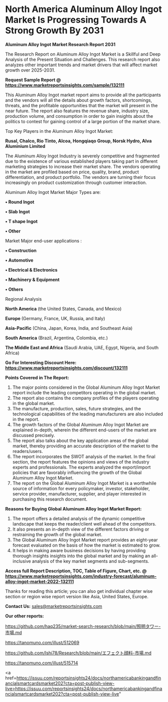 # North America Aluminum Alloy Ingot Market Is Progressing Towards A Strong Growth By 2031

<strong>Aluminum Alloy Ingot Market Research Report 2031</strong>

The Research Report on Aluminum Alloy Ingot Market is a Skillful and Deep Analysis of the Present Situation and Challenges. This research report also analyzes other important trends and market drivers that will affect market growth over 2025-2031.

<strong>Request Sample Report @ <a href=https://www.marketreportsinsights.com/sample/132111>https://www.marketreportsinsights.com/sample/132111</a></strong>

This Aluminum Alloy Ingot market report aims to provide all the participants and the vendors will all the details about growth factors, shortcomings, threats, and the profitable opportunities that the market will present in the near future. The report also features the revenue share, industry size, production volume, and consumption in order to gain insights about the politics to contest for gaining control of a large portion of the market share.

Top Key Players in the Aluminum Alloy Ingot Market:

<strong>Rusal, Chalco, Rio Tinto, Alcoa, Hongqiaqo Group, Norsk Hydro, Alva Aluminium Limited</strong>

The Aluminum Alloy Ingot Industry is severely competitive and fragmented due to the existence of various established players taking part in different marketing strategies to increase their market share. The vendors operating in the market are profiled based on price, quality, brand, product differentiation, and product portfolio. The vendors are turning their focus increasingly on product customization through customer interaction.

Aluminum Alloy Ingot Market Major Types are:

<strong>• Round Ingot

• Slab Ingot

• T shape Ingot

• Other</strong>

Market Major end-user applications :

<strong>• Construction

• Automotive

• Electrical & Electronics

• Machinery & Equipment

• Others</strong>

Regional Analysis

</u><strong><b>North America</b></strong> (the United States, Canada, and Mexico)

<strong><b>Europe </b></strong>(Germany, France, UK, Russia, and Italy)

<strong><b>Asia-Pacific</b></strong> (China, Japan, Korea, India, and Southeast Asia)

<strong><b>South America</b></strong> (Brazil, Argentina, Colombia, etc.)

<strong><b>The Middle East and Africa</b></strong> (Saudi Arabia, UAE, Egypt, Nigeria, and South Africa)

<strong>Go For Interesting Discount Here: <a href=https://www.marketreportsinsights.com/discount/132111>https://www.marketreportsinsights.com/discount/132111</a></strong>

<strong>Points Covered in The Report:</strong>
<ol>
  <li>The major points considered in the Global Aluminum Alloy Ingot Market report include the leading competitors operating in the global market.</li>
  <li>The report also contains the company profiles of the players operating in the global market.</li>
  <li>The manufacture, production, sales, future strategies, and the technological capabilities of the leading manufacturers are also included in the report.</li>
  <li>The growth factors of the Global Aluminum Alloy Ingot Market are explained in-depth, wherein the different end-users of the market are discussed precisely.</li>
  <li>The report also talks about the key application areas of the global market, thereby providing an accurate description of the market to the readers/users.</li>
  <li>The report incorporates the SWOT analysis of the market. In the final section, the report features the opinions and views of the industry experts and professionals. The experts analyzed the export/import policies that are favorably influencing the growth of the Global Aluminum Alloy Ingot Market.</li>
  <li>The report on the Global Aluminum Alloy Ingot Market is a worthwhile source of information for every policymaker, investor, stakeholder, service provider, manufacturer, supplier, and player interested in purchasing this research document.</li>
</ol>
<strong>Reasons for Buying Global Aluminum Alloy Ingot Market Report:</strong>

<ol>
  <li>The report offers a detailed analysis of the dynamic competitive landscape that keeps the reader/client well ahead of the competitors.</li>
  <li>It also presents an in-depth view of the different factors driving or restraining the growth of the global market.</li>
  <li>The Global Aluminum Alloy Ingot Market report provides an eight-year forecast evaluated on the basis of how the market is estimated to grow.</li>
  <li>It helps in making aware business decisions by having providing thorough insights insights into the global market and by making an all-inclusive analysis of the key market segments and sub-segments.</li>
</ol>
<strong>Access full Report Description, TOC, Table of Figure, Chart, etc. @ <a href=https://www.marketreportsinsights.com/industry-forecast/aluminum-alloy-ingot-market-2022-132111>https://www.marketreportsinsights.com/industry-forecast/aluminum-alloy-ingot-market-2022-132111</a></strong>


Thanks for reading this article; you can also get individual chapter wise section or region wise report version like Asia, United States, Europe.

<strong>Contact Us:</strong>
sales@marketreportsinsights.com

<strong>Our other reports:</strong>

<a href=https://github.com/haq235/market-search-research/blob/main/照明タワー-市場.md>https://github.com/haq235/market-search-research/blob/main/照明タワー-市場.md</a>

<a href=https://tanomuno.com/illust/512069>https://tanomuno.com/illust/512069</a>

<a href=https://github.com/Ishi78/Research/blob/main/エフェクト顔料-市場.md>https://github.com/Ishi78/Research/blob/main/エフェクト顔料-市場.md</a>

<a href=https://tanomuno.com/illust/515714>https://tanomuno.com/illust/515714</a>

<a href=https://issuu.com/reportsinsights24/docs/northamericabankingandfinancialsmartcardsmarket202?cta=post-publish-view-live>https://issuu.com/reportsinsights24/docs/northamericabankingandfinancialsmartcardsmarket202?cta=post-publish-view-live</a>"
